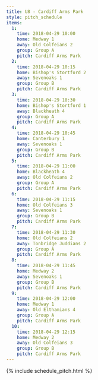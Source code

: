 ```yaml
---
title: U8 - Cardiff Arms Park
style: pitch_schedule
items:
  1:
    time: 2018-04-29 10:00
    home: Medway 1
    away: Old Colfeians 2
    group: Group A
    pitch: Cardiff Arms Park
  2:
    time: 2018-04-29 10:15
    home: Bishop's Stortford 2
    away: Sevenoaks 1
    group: Group B
    pitch: Cardiff Arms Park
  3:
    time: 2018-04-29 10:30
    home: Bishop's Stortford 1
    away: Blackheath 4
    group: Group A
    pitch: Cardiff Arms Park
  4:
    time: 2018-04-29 10:45
    home: Canterbury 1
    away: Sevenoaks 1
    group: Group B
    pitch: Cardiff Arms Park
  5:
    time: 2018-04-29 11:00
    home: Blackheath 4
    away: Old Colfeians 2
    group: Group A
    pitch: Cardiff Arms Park
  6:
    time: 2018-04-29 11:15
    home: Old Colfeians 3
    away: Sevenoaks 1
    group: Group B
    pitch: Cardiff Arms Park
  7:
    time: 2018-04-29 11:30
    home: Old Colfeians 2
    away: Tonbridge Juddians 2
    group: Group A
    pitch: Cardiff Arms Park
  8:
    time: 2018-04-29 11:45
    home: Medway 2
    away: Sevenoaks 1
    group: Group B
    pitch: Cardiff Arms Park
  9:
    time: 2018-04-29 12:00
    home: Medway 1
    away: Old Elthamians 4
    group: Group A
    pitch: Cardiff Arms Park
  10:
    time: 2018-04-29 12:15
    home: Medway 2
    away: Old Colfeians 3
    group: Group B
    pitch: Cardiff Arms Park
---
```


{% include schedule_pitch.html %}

